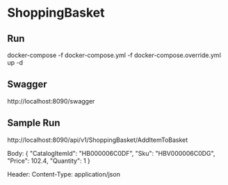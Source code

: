 # ShoppingBasket

Run
----------
docker-compose -f docker-compose.yml -f docker-compose.override.yml up -d

Swagger
----------
http://localhost:8090/swagger

Sample Run
----------
http://localhost:8090/api/v1/ShoppingBasket/AddItemToBasket

Body:
{
    "CatalogItemId": "HB000006C0DF",
    "Sku": "HBV000006C0DG",
    "Price": 102.4,
    "Quantity": 1
}

Header:
Content-Type: application/json
